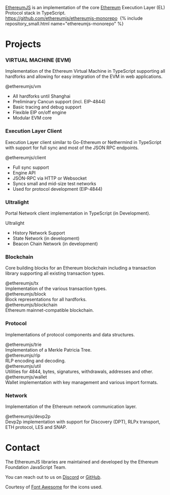 
<div class="intro-text">
  <a href="https://github.com/ethereumjs/">EthereumJS</a> is an implementation of the core <a href="https://ethereum.org">Ethereum</a> Execution Layer (EL) Protocol stack in TypeScript.
</div>

<div class="intro-text">
  <a href="https://github.com/ethereumjs/ethereumjs-monorepo">https://github.com/ethereumjs/ethereumjs-monorepo</a> 
  &nbsp;{% include repository_small.html name="ethereumjs-monorepo" %}
</div> 

<h1>Projects</h1>

<div class="repo-group">
  <h3><i class="fa fa-cogs"></i> VIRTUAL MACHINE (EVM)</h3>
  <p>Implementation of the Ethereum Virtual Machine in TypeScript supporting
  all hardforks and allowing for easy integration of the EVM in web applications.</p>
</div>

<div class="repo-group">
  <div class="repo-box">
    <div class="repo-header">
      <div class="repo-header-right">
        <a href="https://github.com/ethereumjs/ethereumjs-monorepo/tree/master/packages/vm" alt="GitHub URL">
          <i class="fa fa-github"></i>
        </a>
      </div>
      @ethereumjs/vm
    </div>
    <div class="repo-description">
      <ul>
        <li>All hardforks until Shanghai</li>
        <li>Preliminary Cancun support (incl. EIP-4844)</li>
        <li>Basic tracing and debug support</li>
        <li>Flexible EIP on/off engine</li>
        <li>Modular EVM core</li>
      </ul>
    </div>
</div>
</div>

<div class="separator"></div>

<div class="repo-group">
  <h3><i class="fa fa-cogs"></i> Execution Layer Client</h3>
  <p>Execution Layer client similar to Go-Ethereum or Nethermind in TypeScript with support for
  full sync and most of the JSON RPC endpoints.</p>
</div>

<div class="repo-group">
  <div class="repo-box">
    <div class="repo-header">
      <div class="repo-header-right">
        <a href="https://github.com/ethereumjs/ethereumjs-monorepo/tree/master/packages/client" alt="GitHub URL">
          <i class="fa fa-github"></i>
        </a>
      </div>
      @ethereumjs/client
    </div>
    <div class="repo-description">
      <ul>
        <li>Full sync support</li>
        <li>Engine API</li>
        <li>JSON-RPC via HTTP or Websocket</li>
        <li>Syncs small and mid-size test networks</li>
        <li>Used for protocol development (EIP-4844)</li>
      </ul>
    </div>
</div>
</div>

<div class="separator"></div>

<div class="repo-group">
  <h3><i class="fa fa-cogs"></i> Ultralight</h3>
  <p>Portal Network client implementation in TypeScript (in Development).</p>
</div>

<div class="repo-group">
  <div class="repo-box">
    <div class="repo-header">
      <div class="repo-header-right">
        <a href="https://github.com/ethereumjs/ultralight" alt="GitHub URL">
          <i class="fa fa-github"></i>
        </a>
      </div>
      Ultralight
    </div>
    <div class="repo-description">
      <ul>
        <li>History Network Support</li>
        <li>State Network (in development)</li>
        <li>Beacon Chain Network (in development)</li>
      </ul>
    </div>
</div>
</div>

<div class="separator"></div>

<div class="repo-group">
  <h3><i class="fa fa-cube"></i> Blockchain</h3>
  <p>Core building blocks for an Ethereum blockchain including a transaction library supporting all existing 
  transaction types.</p>
</div>

<div class="repo-group">
  <div class="repo-box">
    <div class="repo-header">
      <div class="repo-header-right">
        <a href="https://github.com/ethereumjs/ethereumjs-monorepo/tree/master/packages/tx" alt="GitHub URL">
          <i class="fa fa-github"></i>
        </a>
      </div>
      @ethereumjs/tx
    </div>
    <div class="repo-description">
      Implementation of the various transaction types.
    </div>
  </div>

  <div class="repo-box">
    <div class="repo-header">
      <div class="repo-header-right">
        <a href="https://github.com/ethereumjs/ethereumjs-monorepo/tree/master/packages/block" alt="GitHub URL">
          <i class="fa fa-github"></i>
        </a>
      </div>
      @ethereumjs/block
    </div>
    <div class="repo-description">
      Block representations for all hardforks.
    </div>
  </div>

  <div class="repo-box">
    <div class="repo-header">
      <div class="repo-header-right">
        <a href="https://github.com/ethereumjs/ethereumjs-monorepo/tree/master/packages/blockchain" alt="GitHub URL">
          <i class="fa fa-github"></i>
        </a>
      </div>
      @ethereumjs/blockchain
    </div>
    <div class="repo-description">
      Ethereum mainnet-compatible blockchain.
    </div>
  </div>
  
</div>

<div class="separator"></div>

<div class="repo-group">
  <h3><i class="fa fa-cogs"></i> Protocol</h3>
  <p>Implementations of protocol components and data structures.</p>
</div>

<div class="repo-group">
  <div class="repo-box">
    <div class="repo-header">
      <div class="repo-header-right">
        <a href="https://github.com/ethereumjs/ethereumjs-monorepo/tree/master/packages/trie" alt="GitHub URL">
          <i class="fa fa-github"></i>
        </a>
      </div>
      @ethereumjs/trie
    </div>
    <div class="repo-description">
      Implementation of a Merkle Patricia Tree.
    </div>
  </div>

  <div class="repo-box">
    <div class="repo-header">
      <div class="repo-header-right">
        <a href="https://github.com/ethereumjs/ethereumjs-monorepo/tree/master/packages/rlp" alt="GitHub URL">
          <i class="fa fa-github"></i>
        </a>
      </div>
      @ethereumjs/rlp
    </div>
    <div class="repo-description">
      RLP encoding and decoding.
    </div>
  </div>

  <div class="repo-box">
    <div class="repo-header">
      <div class="repo-header-right">
        <a href="https://github.com/ethereumjs/ethereumjs-monorepo/tree/master/packages/util" alt="GitHub URL">
          <i class="fa fa-github"></i>
        </a>
      </div>
      @ethereumjs/util
    </div>
    <div class="repo-description">
      Utilities for 4844, bytes, signatures, withdrawals, addresses and other.
    </div>
  </div>

  <div class="repo-box">
    <div class="repo-header">
      <div class="repo-header-right">
        <a href="https://github.com/ethereumjs/ethereumjs-monorepo/tree/master/packages/wallet" alt="GitHub URL">
          <i class="fa fa-github"></i>
        </a>
      </div>
      @ethereumjs/wallet
    </div>
    <div class="repo-description">
      Wallet implementation with key management and various import formats.
    </div>
  </div>
</div>

<div class="separator"></div>


<div class="repo-group">
  <h3><i class="fa fa-globe"></i> Network</h3>
  <p>Implementation of the Ethereum network communication layer.</p>
</div>

<div class="repo-group">
  <div class="repo-box">
    <div class="repo-header">
      <div class="repo-header-right">
        <a href="https://github.com/ethereumjs/ethereumjs-monorepo/tree/master/packages/devp2p" alt="GitHub URL">
          <i class="fa fa-github"></i>
        </a>
      </div>
      @ethereumjs/devp2p
    </div>
    <div class="repo-description">
      Devp2p implementation with support for Discovery (DPT), RLPx transport, ETH protocol, LES and SNAP.
    </div>
</div>
</div>

<div class="separator"></div>


<h1>Contact</h1>

The EthereumJS libraries are maintained and developed by the Ethereum Foundation JavaScript Team.

<div class="intro-text">
  You can reach out to us on 
    <a href="https://discord.gg/TNwARpR">Discord</a> or 
    <a href="https://github.com/ethereumjs">GitHub</a>.
</div>

<p class="attribution">
Courtesy of <a href="http://fontawesome.io/">Font Awesome</a> for the icons used.
</p>
